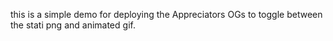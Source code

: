 this is a simple demo for deploying the Appreciators OGs to toggle between the stati png and animated gif.
